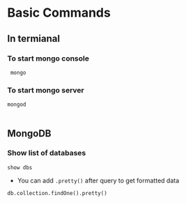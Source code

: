 # Basic Commands


## In termianal

### To start mongo console

` mongo`

### To start mongo server

`mongod`
<br>
</br>

## MongoDB

### Show list of databases

`show dbs`

- You can add `.pretty()` after query to get formatted data

```
db.collection.findOne().pretty()
```